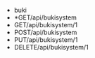 - buki
- *GET/api/bukisystem
- GET/api/bukisystem/1
- POST/api/bukisystem
- PUT/api/bukisystem/1
- DELETE/api/bukisystem/1
